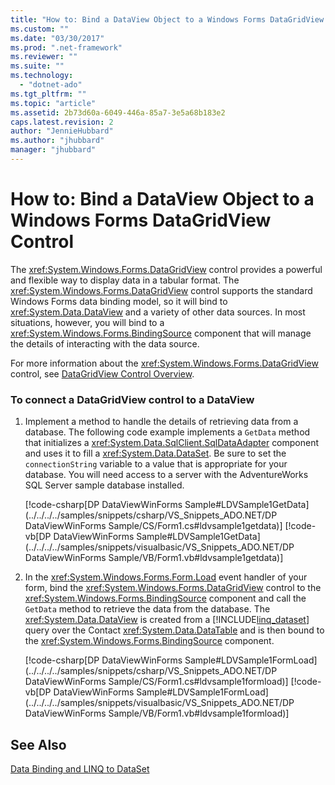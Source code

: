 ```yaml
---
title: "How to: Bind a DataView Object to a Windows Forms DataGridView Control"
ms.custom: ""
ms.date: "03/30/2017"
ms.prod: ".net-framework"
ms.reviewer: ""
ms.suite: ""
ms.technology: 
  - "dotnet-ado"
ms.tgt_pltfrm: ""
ms.topic: "article"
ms.assetid: 2b73d60a-6049-446a-85a7-3e5a68b183e2
caps.latest.revision: 2
author: "JennieHubbard"
ms.author: "jhubbard"
manager: "jhubbard"
---
```

# How to: Bind a DataView Object to a Windows Forms DataGridView Control
The <xref:System.Windows.Forms.DataGridView> control provides a powerful and flexible way to display data in a tabular format. The <xref:System.Windows.Forms.DataGridView> control supports the standard Windows Forms data binding model, so it will bind to <xref:System.Data.DataView> and a variety of other data sources. In most situations, however, you will bind to a <xref:System.Windows.Forms.BindingSource> component that will manage the details of interacting with the data source.  
  
 For more information about the <xref:System.Windows.Forms.DataGridView> control, see [DataGridView Control Overview](../../../../docs/framework/winforms/controls/datagridview-control-overview-windows-forms.md).  
  
### To connect a DataGridView control to a DataView  
  
1.  Implement a method to handle the details of retrieving data from a database. The following code example implements a `GetData` method that initializes a <xref:System.Data.SqlClient.SqlDataAdapter> component and uses it to fill a <xref:System.Data.DataSet>. Be sure to set the `connectionString` variable to a value that is appropriate for your database. You will need access to a server with the AdventureWorks SQL Server sample database installed.  
  
     [!code-csharp[DP DataViewWinForms Sample#LDVSample1GetData](../../../../samples/snippets/csharp/VS_Snippets_ADO.NET/DP DataViewWinForms Sample/CS/Form1.cs#ldvsample1getdata)]
     [!code-vb[DP DataViewWinForms Sample#LDVSample1GetData](../../../../samples/snippets/visualbasic/VS_Snippets_ADO.NET/DP DataViewWinForms Sample/VB/Form1.vb#ldvsample1getdata)]  
  
2.  In the <xref:System.Windows.Forms.Form.Load> event handler of your form, bind the <xref:System.Windows.Forms.DataGridView> control to the <xref:System.Windows.Forms.BindingSource> component and call the `GetData` method to retrieve the data from the database. The <xref:System.Data.DataView> is created from a [!INCLUDE[linq_dataset](../../../../includes/linq-dataset-md.md)] query over the Contact <xref:System.Data.DataTable> and is then bound to the <xref:System.Windows.Forms.BindingSource> component.  
  
     [!code-csharp[DP DataViewWinForms Sample#LDVSample1FormLoad](../../../../samples/snippets/csharp/VS_Snippets_ADO.NET/DP DataViewWinForms Sample/CS/Form1.cs#ldvsample1formload)]
     [!code-vb[DP DataViewWinForms Sample#LDVSample1FormLoad](../../../../samples/snippets/visualbasic/VS_Snippets_ADO.NET/DP DataViewWinForms Sample/VB/Form1.vb#ldvsample1formload)]  
  
## See Also  
 [Data Binding and LINQ to DataSet](../../../../docs/framework/data/adonet/data-binding-and-linq-to-dataset.md)
